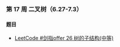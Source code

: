 ### 第 17 周 二叉树（6.27-7.3）

#### 题目

- [LeetCode #剑指offer 26 树的子结构(中等)](https://leetcode.cn/problems/shu-de-zi-jie-gou-lcof/)



